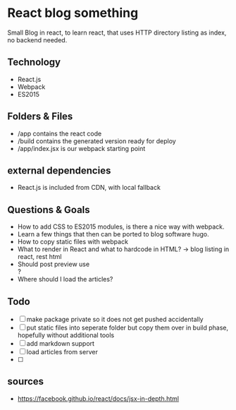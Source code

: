 # React blog something

Small Blog in react, to learn react, that uses HTTP directory listing as index, no backend needed.


## Technology
* React.js
* Webpack
* ES2015


## Folders & Files
* /app contains the react code
* /build contains the generated version ready for deploy
* /app/index.jsx is our webpack starting point

## external dependencies
* React.js is included from CDN, with local fallback

## Questions & Goals
* How to add CSS to ES2015 modules, is there a nice way with webpack.
* Learn a few things that then can be ported to blog software hugo.
* How to copy static files with webpack
* What to render in React and what to hardcode in HTML? -> blog listing in react, rest html
* Should post preview use <article>?
* Where should I load the articles?

## Todo
- [ ] make package private so it does not get pushed accidentally
- [ ] put static files into seperate folder but copy them over in build phase, hopefully without additional tools
- [ ] add markdown support
- [ ] load articles from server
- [ ] 


## sources
* https://facebook.github.io/react/docs/jsx-in-depth.html
